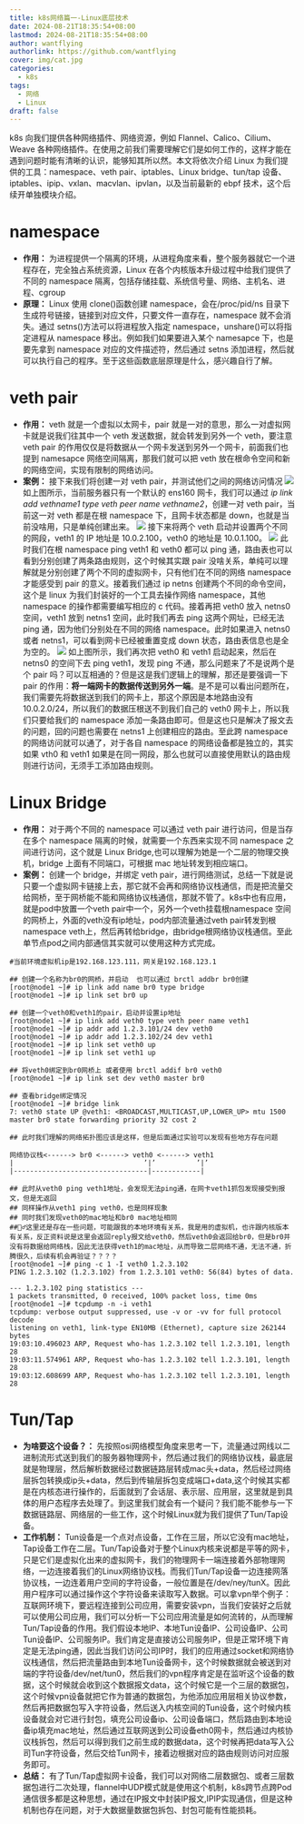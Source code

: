 ```yaml
---
title: k8s网络篇一-Linux底层技术
date: 2024-08-21T18:35:54+08:00
lastmod: 2024-08-21T18:35:54+08:00
author: wantflying
authorlink: https://github.com/wantflying
cover: img/cat.jpg
categories:
  - k8s
tags:
  - 网络
  - Linux
draft: false
---
```


k8s 向我们提供各种网络插件、网络资源，例如 Flannel、Calico、Cilium、Weave 各种网络插件。在使用之前我们需要理解它们是如何工作的，这样才能在遇到问题时能有清晰的认识，能够知其所以然。本文将依次介绍 Linux 为我们提供的工具：namespace、veth pair、iptables、Linux bridge、tun/tap 设备、iptables、ipip、vxlan、macvlan、ipvlan，以及当前最新的 ebpf 技术，这个后续开单独模块介绍。

<!--more-->

# namespace

- **作用：** 为进程提供一个隔离的环境，从进程角度来看，整个服务器就它一个进程存在，完全独占系统资源，Linux 在各个内核版本升级过程中给我们提供了不同的 namespace 隔离，包括存储挂载、系统信号量、网络、主机名、进程、cgroup
- **原理：** Linux 使用 clone()函数创建 namespace，会在/proc/pid/ns 目录下生成符号链接，链接到对应文件，只要文件一直存在，namespace 就不会消失。通过 setns()方法可以将进程放入指定 namespace，unshare()可以将指定进程从 namespace 移出。例如我们如果要进入某个 namesapce 下，也是要先拿到 namespace 对应的文件描述符，然后通过 setns 添加进程，然后就可以执行自己的程序。至于这些函数底层原理是什么，感兴趣自行了解。

# veth pair

- **作用：** veth 就是一个虚拟以太网卡，pair 就是一对的意思，那么一对虚拟网卡就是说我们往其中一个 veth 发送数据，就会转发到另外一个 veth，要注意 veth pair 的作用仅仅是将数据从一个网卡发送到另外一个网卡，前面我们也提到 namesapce 网络空间隔离，那我们就可以把 veth 放在根命令空间和新的网络空间，实现有限制的网络访问。
- **案例：** 接下来我们将创建一对 veth pair，并测试他们之间的网络访问情况
  ![](https://raw.githubusercontent.com/wantflying/blog/main/static/img/vethpair-1.png)如上图所示，当前服务器只有一个默认的 ens160 网卡，我们可以通过 _ip link add vethname1 type veth peer name vethname2_，创建一对 veth pair，当前这一对 veth 都是在根 namespace 下，且网卡状态都是 down，也就是当前没啥用，只是单纯创建出来。
  ![](https://raw.githubusercontent.com/wantflying/blog/main/static/img/vethpair-2.png)
  接下来将两个 veth 启动并设置两个不同的网段，veth1 的 IP 地址是 10.0.2.100，veth0 的地址是 10.0.1.100。
  ![](https://raw.githubusercontent.com/wantflying/blog/main/static/img/vethpair-3.png)
  此时我们在根 namespace ping veth1 和 veth0 都可以 ping 通，路由表也可以看到分别创建了两条路由规则，这个时候其实跟 pair 没啥关系，单纯可以理解就是分别创建了两个不同的虚拟网卡，只有他们在不同的网络 namespace 才能感受到 pair 的意义。接着我们通过 ip netns 创建两个不同的命令空间，这个是 linux 为我们封装好的一个工具去操作网络 namespace，其他 namespace 的操作都需要编写相应的 c 代码。接着再把 veth0 放入 netns0 空间，veth1 放到 netns1 空间，此时我们再去 ping 这两个网址，已经无法 ping 通，因为他们分别处在不同的网络 namespace。此时如果进入 netns0 或者 netns1，可以看到网卡已经被重置变成 down 状态，路由表信息也是全为空的。
  ![](https://raw.githubusercontent.com/wantflying/blog/main/static/img/vethpair-4.png)
  如上图所示，我们再次把 veth0 和 veth1 启动起来，然后在 netns0 的空间下去 ping veth1，发现 ping 不通，那么问题来了不是说两个是个 pair 吗？可以互相通的？但是这是我们逻辑上的理解，那还是要强调一下 pair 的作用：**将一端网卡的数据传送到另外一端**。是不是可以看出问题所在，我们需要先将数据送到我们的网卡上，那这个原因是本地路由没有 10.0.2.0/24，所以我们的数据压根送不到我们自己的 veth0 网卡上，所以我们只要给我们的 namespace 添加一条路由即可。但是这也只是解决了报文去的问题，回的问题也需要在 netns1 上创建相应的路由。至此跨 namespace 的网络访问就可以通了，对于各自 namespace 的网络设备都是独立的，其实如果 vth0 和 veth1 如果是在同一网段，那么也就可以直接使用默认的路由规则进行访问，无须手工添加路由规则。

# Linux Bridge

- **作用：** 对于两个不同的 namespace 可以通过 veth pair 进行访问，但是当存在多个 namespace 隔离的时候，就需要一个东西来实现不同 namespace 之间进行访问，这个就是 Linux Bridge,也可以理解为她是一个二层的物理交换机，bridge 上面有不同端口，可根据 mac 地址转发到相应端口。
- **案例：** 创建一个 bridge，并绑定 veth pair，进行网络测试，总结一下就是说只要一个虚拟网卡链接上去，那它就不会再和网络协议栈通信，而是把流量交给网桥，至于网桥能不能和网络协议栈通信，那就不管了。k8s中也有应用，就是pod中放置一个veth pair中一个，另外一个veth挂载根namespace 空间的网桥上，外面的veth没有ip地址，pod内部流量通过veth pair转发到根namespace veth上，然后再转给bridge，由bridge根网络协议栈通信。至此单节点pod之间内部通信其实就可以使用这种方式完成。

```shell
#当前环境虚拟机ip是192.168.123.111，网关是192.168.123.1

## 创建一个名称为br0的网桥，并启动  也可以通过 brctl addbr br0创建
[root@node1 ~]# ip link add name br0 type bridge
[root@node1 ~]# ip link set br0 up

## 创建一个veth0和veth1的pair，启动并设置ip地址
[root@node1 ~]# ip link add veth0 type veth peer name veth1
[root@node1 ~]# ip addr add 1.2.3.101/24 dev veth0
[root@node1 ~]# ip addr add 1.2.3.102/24 dev veth1
[root@node1 ~]# ip link set veth0 up
[root@node1 ~]# ip link set veth1 up

## 将veth0绑定到br0网桥上 或者使用 brctl addif br0 veth0
[root@node1 ~]# ip link set dev veth0 master br0

## 查看bridge绑定情况
[root@node1 ~]# bridge link
7: veth0 state UP @veth1: <BROADCAST,MULTICAST,UP,LOWER_UP> mtu 1500 master br0 state forwarding priority 32 cost 2

## 此时我们理解的网络拓扑图应该是这样，但是后面通过实验可以发现有些地方存在问题

网络协议栈<------> br0 <------> veth0 <------> veth1
|                                ’|’          ’|’
|---------------------------------|------------|

## 此时从veth0 ping veth1地址，会发现无法ping通，在网卡veth1抓包发现接受到报文，但是无返回
## 同样操作从veth1 ping veth0，也是同样现象
## 同时我们发现veth0的mac地址和br0 mac地址相同
##🙅‍♂️这里还是存在一些问题，可能跟我的本地环境有关系，我是用的虚拟机，也许跟内核版本有关系，反正资料说是这里会返回reply报文给veth0，然后veth0会返回给br0，但是br0并没有将数据给网络栈，因此无法获得veth1的mac地址，从而导致二层网络不通，无法不通，折腾很久，后续有机会再验证？？？？
[root@node1 ~]# ping -c 1 -I veth0 1.2.3.102
PING 1.2.3.102 (1.2.3.102) from 1.2.3.101 veth0: 56(84) bytes of data.

--- 1.2.3.102 ping statistics ---
1 packets transmitted, 0 received, 100% packet loss, time 0ms
[root@node1 ~]# tcpdump -n -i veth1
tcpdump: verbose output suppressed, use -v or -vv for full protocol decode
listening on veth1, link-type EN10MB (Ethernet), capture size 262144 bytes
19:03:10.496023 ARP, Request who-has 1.2.3.102 tell 1.2.3.101, length 28
19:03:11.574961 ARP, Request who-has 1.2.3.102 tell 1.2.3.101, length 28
19:03:12.608699 ARP, Request who-has 1.2.3.102 tell 1.2.3.101, length 28

```
# Tun/Tap
- **为啥要这个设备？：** 先按照osi网络模型角度来思考一下，流量通过网线以二进制流形式送到我们的服务器物理网卡，然后通过我们的网络协议栈，最底层就是物理层，然后解析数据经过数据链路层转成mac头+data，然后经过网络层拆包转换成ip头+data，然后到传输层拆包变成端口+data,这个时候其实都是在内核态进行操作的，后面就到了会话层、表示层、应用层，这里就是到具体的用户态程序去处理了。到这里我们就会有一个疑问？我们能不能参与一下数据链路层、网络层的一些工作，这个时候Linux就为我们提供了Tun/Tap设备。
- **工作机制：** Tun设备是一个点对点设备，工作在三层，所以它没有mac地址，Tap设备工作在二层。Tun/Tap设备对于整个Linux内核来说都是平等的网卡，只是它们是虚拟化出来的虚拟网卡，我们的物理网卡一端连接着外部物理网络，一边连接着我们的Linux网络协议栈。而我们Tun/Tap设备一边连接网落协议栈，一边连着用户空间的字符设备，一般位置是在/dev/ney/tunX。因此用户程序可以通过操作这个字符设备来读取写入数据。可以拿vpn举个例子：互联网环境下，要远程连接到公司应用，需要安装vpn，当我们安装好之后就可以使用公司应用，我们可以分析一下公司应用流量是如何流转的，从而理解Tun/Tap设备的作用。我们假设本地IP、本地Tun设备IP、公司设备IP、公司Tun设备IP、公司服务IP。我们肯定是直接访公司服务IP，但是正常环境下肯定是无法ping通，因此当我们访问公司IP时，我们的应用通过socket和网络协议栈通信，然后把流量路由到本地Tun设备网卡，这个时候数据就会被送到对端的字符设备/dev/net/tun0，然后我们的vpn程序肯定是在监听这个设备的数据，这个时候就会收到这个数据报文data，这个时候它是一个三层的数据包，这个时候vpn设备就把它作为普通的数据包，为他添加应用层相关协议参数，然后再把数据包写入字符设备，然后送入内核空间的Tun设备，这个时候内核设备就会对它进行封包，填充公司设备ip、公司设备端口，然后路由到本地设备ip填充mac地址，然后通过互联网送到公司设备eth0网卡，然后通过内核协议栈拆包，然后可以得到我们之前生成的数据data，这个时候再把data写入公司Tun字符设备，然后交给Tun网卡，接着边根据对应的路由规则访问对应服务即可。
-  **总结：** 有了Tun/Tap虚拟网卡设备，我们可以对网络二层数据包、或者三层数据包进行二次处理，flannel中UDP模式就是使用这个机制，k8s跨节点跨Pod通信很多都是这种思想，通过在IP报文中封装IP报文,IPIP实现通信，但是这种机制也存在问题，对于大数据量数据包拆包、封包可能有性能损耗。